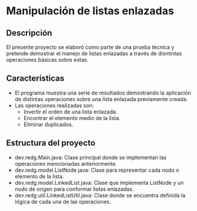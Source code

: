 # Manipulación de listas enlazadas
## Descripción
El presente proyecto se elaboró como parte de una prueba técnica y pretende demostrar el manejo de listas enlazadas a través de disntintas operaciones básicas sobre estas.
## Características
- El programa muestra una serie de resultados demostrando la aplicación de distintas operaciones sobre una lista enlazada previamente creada.
- Las operaciones realizadas son:
  - Invertir el orden de una lista enlazada.
  - Encontrar el elemento medio de la lista.
  - Eliminar duplicados.
## Estructura del proyecto
- dev.redg.Main.java: Clase principal donde se implementan las operaciones mencionadas anteriormente.
- dev.redg.model.ListNode.java: Clase para representar cada nodo o elemento de la lista.
- dev.redg.model.LinkedList.java: Clase que implementa ListNode y un nodo de origen para conformar listas enlazadas.
- dev.redg.util.LinkedListUtil.java: Clase donde se encuentra definida la lógica de cada una de las operaciones.